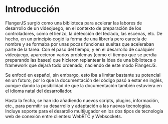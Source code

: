 # Introducción

FlangerJS surgió como una biblioteca para acelerar las labores de desarrollo de un videojuego, en el contexto de preparación de los controladores, como el lienzo, la detección del teclado, las escenas, etc. De hecho, en un principio cogió la forma de una librería pero carecía de nombre y se formaba por unas pocas funciones sueltas que aceleraban parte de la tarea. Con el paso del tiempo, y en el desarrollo de cualquier videojuego, aparecieron varios problemas (como el tiempo que se perdía preparando las bases) que hicieron replantear la idea de una biblioteca o framework que dejará todo ordenado, naciendo de este modo FlangerJS.

Se enfocó en español, sin embargo, esto iba a limitar bastante su potencial en un futuro, por lo que la documentación del código pasó a estar en inglés, aunque dando la posibilidad de que la documentación también estuviera en el idioma natal del desarrollador.

Hasta la fecha, se han ido añadiendo nuevos scripts, plugins, información, etc., para permitir su desarrollo y adaptación a las nuevas tecnologías. Incluye soporte para el desarollo multijugador en los dos tipos de tecnología web de conexión entre clientes: WebRTC y Websockets.